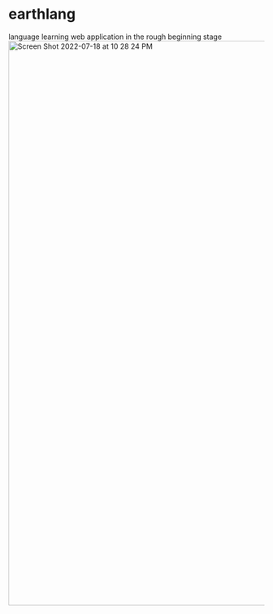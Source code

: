 # earthlang
language learning web application in the rough beginning stage
<img width="1112" alt="Screen Shot 2022-07-18 at 10 28 24 PM" src="https://user-images.githubusercontent.com/49348631/217196535-4f9291e7-ea2e-49c0-9692-68ff371043a6.png">
